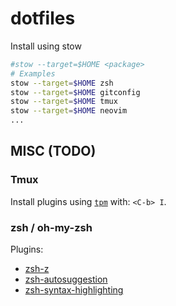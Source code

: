 # dotfiles

Install using stow

~~~bash
#stow --target=$HOME <package>
# Examples
stow --target=$HOME zsh
stow --target=$HOME gitconfig
stow --target=$HOME tmux
stow --target=$HOME neovim
...
~~~

## MISC (TODO)
### Tmux

Install plugins using [`tpm`](https://github.com/tmux-plugins/tpm) with: `<C-b> I`.


### zsh / oh-my-zsh

Plugins:

- [zsh-z](https://github.com/agkozak/zsh-z?tab=readme-ov-file#for-oh-my-zsh-users)
- [zsh-autosuggestion](https://github.com/zsh-users/zsh-autosuggestions/blob/master/INSTALL.md#oh-my-zsh)
- [zsh-syntax-highlighting](https://github.com/zsh-users/zsh-syntax-highlighting/blob/master/INSTALL.md#oh-my-zsh)

